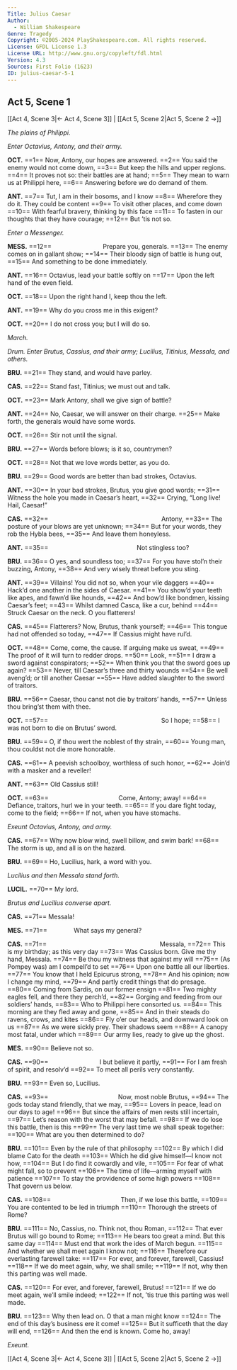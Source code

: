 ```yaml
---
Title: Julius Caesar
Author: 
  - William Shakespeare
Genre: Tragedy
Copyright: ©2005-2024 PlayShakespeare.com. All rights reserved.
License: GFDL License 1.3
License URL: http://www.gnu.org/copyleft/fdl.html
Version: 4.3
Sources: First Folio (1623)
ID: julius-caesar-5-1
---
```


## Act 5, Scene 1
[[Act 4, Scene 3|← Act 4, Scene 3]] | [[Act 5, Scene 2|Act 5, Scene 2 →]]

*The plains of Philippi.*

*Enter Octavius, Antony, and their army.*

**OCT.**
==1== Now, Antony, our hopes are answered.
==2== You said the enemy would not come down,
==3== But keep the hills and upper regions.
==4== It proves not so: their battles are at hand;
==5== They mean to warn us at Philippi here,
==6== Answering before we do demand of them.

**ANT.**
==7== Tut, I am in their bosoms, and I know
==8== Wherefore they do it. They could be content
==9== To visit other places, and come down
==10== With fearful bravery, thinking by this face
==11== To fasten in our thoughts that they have courage;
==12== But ’tis not so.

*Enter a Messenger.*

**MESS.**
==12==         Prepare you, generals.
==13== The enemy comes on in gallant show;
==14== Their bloody sign of battle is hung out,
==15== And something to be done immediately.

**ANT.**
==16== Octavius, lead your battle softly on
==17== Upon the left hand of the even field.

**OCT.**
==18== Upon the right hand I, keep thou the left.

**ANT.**
==19== Why do you cross me in this exigent?

**OCT.**
==20== I do not cross you; but I will do so.

*March.*

*Drum. Enter Brutus, Cassius, and their army; Lucilius, Titinius, Messala, and others.*

**BRU.**
==21== They stand, and would have parley.

**CAS.**
==22== Stand fast, Titinius; we must out and talk.

**OCT.**
==23== Mark Antony, shall we give sign of battle?

**ANT.**
==24== No, Caesar, we will answer on their charge.
==25== Make forth, the generals would have some words.

**OCT.**
==26== Stir not until the signal.

**BRU.**
==27== Words before blows; is it so, countrymen?

**OCT.**
==28== Not that we love words better, as you do.

**BRU.**
==29== Good words are better than bad strokes, Octavius.

**ANT.**
==30== In your bad strokes, Brutus, you give good words;
==31== Witness the hole you made in Caesar’s heart,
==32== Crying, “Long live! Hail, Caesar!”

**CAS.**
==32==                   Antony,
==33== The posture of your blows are yet unknown;
==34== But for your words, they rob the Hybla bees,
==35== And leave them honeyless.

**ANT.**
==35==               Not stingless too?

**BRU.**
==36== O yes, and soundless too;
==37== For you have stol’n their buzzing, Antony,
==38== And very wisely threat before you sting.

**ANT.**
==39== Villains! You did not so, when your vile daggers
==40== Hack’d one another in the sides of Caesar.
==41== You show’d your teeth like apes, and fawn’d like hounds,
==42== And bow’d like bondmen, kissing Caesar’s feet;
==43== Whilst damned Casca, like a cur, behind
==44== Struck Caesar on the neck. O you flatterers!

**CAS.**
==45== Flatterers? Now, Brutus, thank yourself;
==46== This tongue had not offended so today,
==47== If Cassius might have rul’d.

**OCT.**
==48== Come, come, the cause. If arguing make us sweat,
==49== The proof of it will turn to redder drops.
==50== Look,
==51== I draw a sword against conspirators;
==52== When think you that the sword goes up again?
==53== Never, till Caesar’s three and thirty wounds
==54== Be well aveng’d; or till another Caesar
==55== Have added slaughter to the sword of traitors.

**BRU.**
==56== Caesar, thou canst not die by traitors’ hands,
==57== Unless thou bring’st them with thee.

**OCT.**
==57==                   So I hope;
==58== I was not born to die on Brutus’ sword.

**BRU.**
==59== O, if thou wert the noblest of thy strain,
==60== Young man, thou couldst not die more honorable.

**CAS.**
==61== A peevish schoolboy, worthless of such honor,
==62== Join’d with a masker and a reveller!

**ANT.**
==63== Old Cassius still!

**OCT.**
==63==            Come, Antony; away!
==64== Defiance, traitors, hurl we in your teeth.
==65== If you dare fight today, come to the field;
==66== If not, when you have stomachs.

*Exeunt Octavius, Antony, and army.*

**CAS.**
==67== Why now blow wind, swell billow, and swim bark!
==68== The storm is up, and all is on the hazard.

**BRU.**
==69== Ho, Lucilius, hark, a word with you.

*Lucilius and then Messala stand forth.*

**LUCIL.**
==70== My lord.

*Brutus and Lucilius converse apart.*

**CAS.**
==71== Messala!

**MES.**
==71==     What says my general?

**CAS.**
==71==                   Messala,
==72== This is my birthday; as this very day
==73== Was Cassius born. Give me thy hand, Messala.
==74== Be thou my witness that against my will
==75== (As Pompey was) am I compell’d to set
==76== Upon one battle all our liberties.
==77== You know that I held Epicurus strong,
==78== And his opinion; now I change my mind,
==79== And partly credit things that do presage.
==80== Coming from Sardis, on our former ensign
==81== Two mighty eagles fell, and there they perch’d,
==82== Gorging and feeding from our soldiers’ hands,
==83== Who to Philippi here consorted us.
==84== This morning are they fled away and gone,
==85== And in their steads do ravens, crows, and kites
==86== Fly o’er our heads, and downward look on us
==87== As we were sickly prey. Their shadows seem
==88== A canopy most fatal, under which
==89== Our army lies, ready to give up the ghost.

**MES.**
==90== Believe not so.

**CAS.**
==90==         I but believe it partly,
==91== For I am fresh of spirit, and resolv’d
==92== To meet all perils very constantly.

**BRU.**
==93== Even so, Lucilius.

**CAS.**
==93==            Now, most noble Brutus,
==94== The gods today stand friendly, that we may,
==95== Lovers in peace, lead on our days to age!
==96== But since the affairs of men rests still incertain,
==97== Let’s reason with the worst that may befall.
==98== If we do lose this battle, then is this
==99== The very last time we shall speak together:
==100== What are you then determined to do?

**BRU.**
==101== Even by the rule of that philosophy
==102== By which I did blame Cato for the death
==103== Which he did give himself—I know not how,
==104== But I do find it cowardly and vile,
==105== For fear of what might fall, so to prevent
==106== The time of life—arming myself with patience
==107== To stay the providence of some high powers
==108== That govern us below.

**CAS.**
==108==            Then, if we lose this battle,
==109== You are contented to be led in triumph
==110== Thorough the streets of Rome?

**BRU.**
==111== No, Cassius, no. Think not, thou Roman,
==112== That ever Brutus will go bound to Rome;
==113== He bears too great a mind. But this same day
==114== Must end that work the ides of March begun.
==115== And whether we shall meet again I know not;
==116== Therefore our everlasting farewell take:
==117== For ever, and forever, farewell, Cassius!
==118== If we do meet again, why, we shall smile;
==119== If not, why then this parting was well made.

**CAS.**
==120== For ever, and forever, farewell, Brutus!
==121== If we do meet again, we’ll smile indeed;
==122== If not, ’tis true this parting was well made.

**BRU.**
==123== Why then lead on. O that a man might know
==124== The end of this day’s business ere it come!
==125== But it sufficeth that the day will end,
==126== And then the end is known. Come ho, away!

*Exeunt.*

[[Act 4, Scene 3|← Act 4, Scene 3]] | [[Act 5, Scene 2|Act 5, Scene 2 →]]